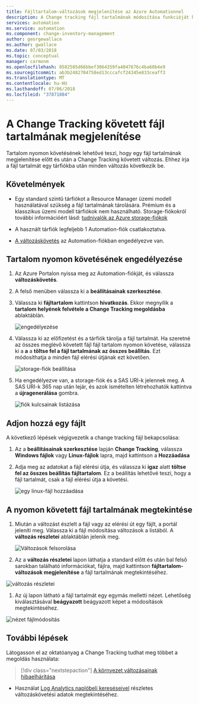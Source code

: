 ```yaml
---
title: Fájltartalom-változások megjelenítése az Azure Automationnel
description: A Change tracking fájl tartalmának módosítása funkcióját használja, amelyek módosultak egy fájl tartalmának megtekintéséhez.
services: automation
ms.service: automation
ms.component: change-inventory-management
author: georgewallace
ms.author: gwallace
ms.date: 07/03/2018
ms.topic: conceptual
manager: carmonm
ms.openlocfilehash: 0582505d66bbef3064359fa4047676c4ba60b4e9
ms.sourcegitcommit: ab3b2482704758ed13cccafcf24345e833ceaff3
ms.translationtype: MT
ms.contentlocale: hu-HU
ms.lasthandoff: 07/06/2018
ms.locfileid: "37871884"
---
```

# <a name="view-contents-of-a-file-that-is-being-tracked-with-change-tracking"></a>A Change Tracking követett fájl tartalmának megjelenítése

Tartalom nyomon követésének lehetővé teszi, hogy egy fájl tartalmának megjelenítése előtt és után a Change Tracking követett változás. Ehhez írja a fájl tartalmát egy tárfiókba után minden változás következik be.

## <a name="requirements"></a>Követelmények

* Egy standard szintű tárfiókot a Resource Manager üzemi modell használatával szükség a fájl tartalmának tárolására. Prémium és a klasszikus üzemi modell tárfiókok nem használható. Storage-fiókokról további információért lásd: [tudnivalók az Azure storage-fiókok](../storage/common/storage-create-storage-account.md)

* A használt tárfiók legfeljebb 1 Automation-fiók csatlakoztatva.

* [A változáskövetés](automation-change-tracking.md) az Automation-fiókban engedélyezve van.

## <a name="enable-file-content-tracking"></a>Tartalom nyomon követésének engedélyezése

1. Az Azure Portalon nyissa meg az Automation-fiókját, és válassza **változáskövetés**.
2. A felső menüben válassza ki a **beállításainak szerkesztése**.
3. Válassza ki **fájltartalom** kattintson **hivatkozás**. Ekkor megnyílik a **tartalom helyének felvétele a Change Tracking megoldásba** ablaktáblán.

   ![engedélyezése](./media/change-tracking-file-contents/enable.png)

4. Válassza ki az előfizetést és a tárfiók tárolja a fájl tartalmát. Ha szeretné az összes meglévő követett fájl fájl tartalom nyomon követése, válassza ki a **a** a **töltse fel a fájl tartalmának az összes beállítás**. Ezt módosíthatja a minden fájl elérési útjának ezt követően.

   ![storage-fiók beállítása](./media/change-tracking-file-contents/storage-account.png)

5. Ha engedélyezve van, a storage-fiók és a SAS URI-k jelennek meg. A SAS URI-k 365 nap után lejár, és azok ismételten létrehozhatók kattintva a **újragenerálása** gombra.

   ![fiók kulcsainak listázása](./media/change-tracking-file-contents/account-keys.png)

## <a name="add-a-file"></a>Adjon hozzá egy fájlt

A következő lépések végigvezetik a change tracking fájl bekapcsolása:

1. Az a **beállításainak szerkesztése** lapján **Change Tracking**, válassza **Windows fájlok** vagy **Linux-fájlok** lapra, majd kattintson a  **Hozzáadása**

1. Adja meg az adatokat a fájl elérési útja, és válassza ki **igaz** alatt **töltse fel az összes beállítás fájltartalom**. Ez a beállítás lehetővé teszi, hogy a fájl tartalmát, csak a fájl elérési útja a követési.

   ![egy linux-fájl hozzáadása](./media/change-tracking-file-contents/add-linux-file.png)

## <a name="viewing-the-contents-of-a-tracked-file"></a>A nyomon követett fájl tartalmának megtekintése

1. Miután a változást észlelt a fájl vagy az elérési út egy fájlt, a portál jeleníti meg. Válassza ki a fájl módosítása változások a listából. A **változás részletei** ablaktáblán jelenik meg.

   ![Változások felsorolása](./media/change-tracking-file-contents/change-list.png)

1. Az a **változás részletei** lapon láthatja a standard előtt és után bal felső sarokban található információkat, fájlra, majd kattintson **fájltartalom-változások megjelenítése** a fájl tartalmának megtekintéséhez.

  ![változás részletei](./media/change-tracking-file-contents/change-details.png)

1. Az új lapon látható a fájl tartalmát egy egymás melletti nézet. Lehetőség kiválasztásával **beágyazott** beágyazott képet a módosítások megtekintéséhez.

  ![nézet fájlmódosítás](./media/change-tracking-file-contents/view-file-changes.png)

## <a name="next-steps"></a>További lépések

Látogasson el az oktatóanyag a Change Tracking tudhat meg többet a megoldás használata:

> [!div class="nextstepaction"]
> [A környezet változásainak hibaelhárítása](automation-tutorial-troubleshoot-changes.md)

* Használat [Log Analytics naplóbeli kereséseivel](../log-analytics/log-analytics-log-searches.md) részletes változáskövetési adatok megtekintéséhez.
